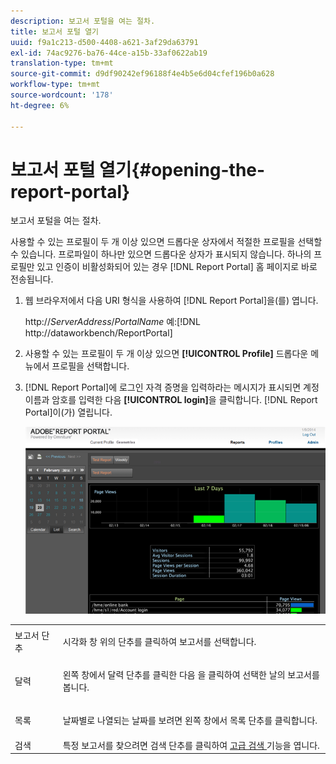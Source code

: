 ```yaml
---
description: 보고서 포털을 여는 절차.
title: 보고서 포털 열기
uuid: f9a1c213-d500-4408-a621-3af29da63791
exl-id: 74ac9276-ba76-44ce-a15b-33af0622ab19
translation-type: tm+mt
source-git-commit: d9df90242ef96188f4e4b5e6d04cfef196b0a628
workflow-type: tm+mt
source-wordcount: '178'
ht-degree: 6%

---
```


# 보고서 포털 열기{#opening-the-report-portal}

보고서 포털을 여는 절차.

사용할 수 있는 프로필이 두 개 이상 있으면 드롭다운 상자에서 적절한 프로필을 선택할 수 있습니다. 프로파일이 하나만 있으면 드롭다운 상자가 표시되지 않습니다. 하나의 프로필만 있고 인증이 비활성화되어 있는 경우 [!DNL Report Portal] 홈 페이지로 바로 전송됩니다.

1. 웹 브라우저에서 다음 URI 형식을 사용하여 [!DNL Report Portal]을(를) 엽니다.

   http://*ServerAddress*/*PortalName*
예:[!DNL http://dataworkbench/ReportPortal]
1. 사용할 수 있는 프로필이 두 개 이상 있으면 **[!UICONTROL Profile]** 드롭다운 메뉴에서 프로필을 선택합니다.
1. [!DNL Report Portal]에 로그인 자격 증명을 입력하라는 메시지가 표시되면 계정 이름과 암호를 입력한 다음 **[!UICONTROL login]**&#x200B;을 클릭합니다. [!DNL Report Portal]이(가) 열립니다.

   ![](assets/report_portal_home.png)

<table id="table_E68190C670684FA798B41702FC911827"> 
 <tbody> 
  <tr> 
   <td colname="col1"> 보고서 단추 </td> 
   <td colname="col2"> <p>시각화 창 위의 단추를 클릭하여 보고서를 선택합니다. </p> </td> 
  </tr> 
  <tr> 
   <td colname="col1"> 달력 </td> 
   <td colname="col2"> <p>왼쪽 창에서 <span class="uicontrol"> 달력 </span> 단추를 클릭한 다음 을 클릭하여 선택한 날의 보고서를 봅니다. </p> </td> 
  </tr> 
  <tr> 
   <td colname="col1"> 목록 </td> 
   <td colname="col2"> <p>날짜별로 나열되는 날짜를 보려면 왼쪽 창에서 <span class="uicontrol"> 목록 </span> 단추를 클릭합니다. </p> </td> 
  </tr> 
  <tr> 
   <td colname="col1"> 검색 </td> 
   <td colname="col2"> 특정 보고서를 찾으려면 <span class="uicontrol"> 검색 </span> 단추를 클릭하여 <a href="../../../home/c-rpt-oview/c-search-adv.md#concept-083b751e28b645ceaa4d9784d21f78ca"> 고급 검색 </a> 기능을 엽니다. </td> 
  </tr> 
 </tbody> 
</table>
